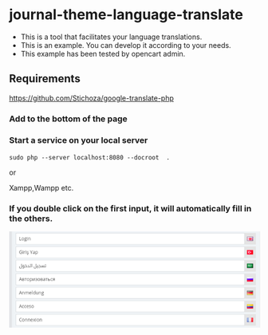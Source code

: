# journal-theme-language-translate

- This is a tool that facilitates your language translations.
- This is an example. You can develop it according to your needs.
- This example has been tested by opencart admin.

## Requirements

https://github.com/Stichoza/google-translate-php

### Add to the bottom of the page

<script src="view/javascript/translate.js" type="text/javascript"></script>

### Start a service on your local server

```shell
sudo php --server localhost:8080 --docroot  .
```

or

Xampp,Wampp etc.

### If you double click on the first input, it will automatically fill in the others.

![image](example.png)